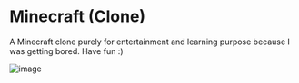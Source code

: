 # Minecraft (Clone)

A Minecraft clone purely for entertainment and learning purpose because I was getting bored. Have fun :)

![image](https://github.com/user-attachments/assets/9e184910-6310-491e-ac7f-3f1287e345c4)
